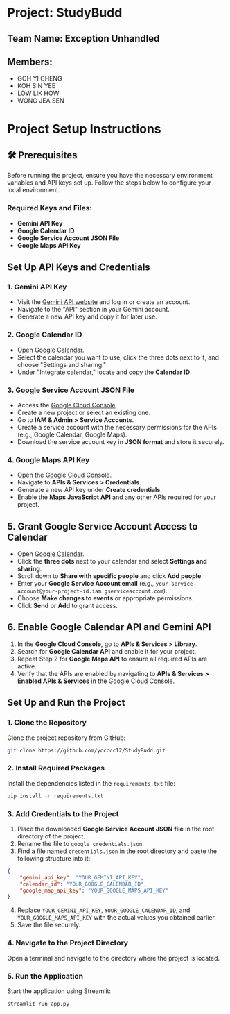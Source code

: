 # Project: StudyBudd
## Team Name: Exception Unhandled
## Members:
- GOH YI CHENG
- KOH SIN YEE
- LOW LIK HOW
- WONG JEA SEN

# Project Setup Instructions

## 🛠️ Prerequisites

Before running the project, ensure you have the necessary environment variables and API keys set up. Follow the steps below to configure your local environment.

### Required Keys and Files:

- **Gemini API Key**
- **Google Calendar ID**
- **Google Service Account JSON File**
- **Google Maps API Key**

## Set Up API Keys and Credentials

### 1. **Gemini API Key**
- Visit the [Gemini API website](https://www.gemini.com/) and log in or create an account.
- Navigate to the "API" section in your Gemini account.
- Generate a new API key and copy it for later use.

### 2. **Google Calendar ID**
- Open [Google Calendar](https://calendar.google.com).
- Select the calendar you want to use, click the three dots next to it, and choose "Settings and sharing."
- Under "Integrate calendar," locate and copy the **Calendar ID**.

### 3. **Google Service Account JSON File**
- Access the [Google Cloud Console](https://console.cloud.google.com/).
- Create a new project or select an existing one.
- Go to **IAM & Admin > Service Accounts**.
- Create a service account with the necessary permissions for the APIs (e.g., Google Calendar, Google Maps).
- Download the service account key in **JSON format** and store it securely.

### 4. **Google Maps API Key**
- Open the [Google Cloud Console](https://console.cloud.google.com/).
- Navigate to **APIs & Services > Credentials**.
- Generate a new API key under **Create credentials**.
- Enable the **Maps JavaScript API** and any other APIs required for your project.

## 5. Grant Google Service Account Access to Calendar
- Open [Google Calendar](https://calendar.google.com/).
- Click the **three dots** next to your calendar and select **Settings and sharing**.
- Scroll down to **Share with specific people** and click **Add people**.
- Enter your **Google Service Account email** (e.g., `your-service-account@your-project-id.iam.gserviceaccount.com`).
- Choose **Make changes to events** or appropriate permissions.
- Click **Send** or **Add** to grant access.

## 6. Enable Google Calendar API and Gemini API
1. In the **Google Cloud Console**, go to **APIs & Services > Library**.
2. Search for **Google Calendar API** and enable it for your project.
3. Repeat Step 2 for **Google Maps API** to ensure all required APIs are active.
4. Verify that the APIs are enabled by navigating to **APIs & Services > Enabled APIs & Services** in the Google Cloud Console.

## Set Up and Run the Project

### 1. **Clone the Repository**
Clone the project repository from GitHub:

```bash
git clone https://github.com/yccccc12/StudyBudd.git
```

### 2. **Install Required Packages**
Install the dependencies listed in the `requirements.txt` file:

 ```bash
 pip install -r requirements.txt
 ```

### 3. **Add Credentials to the Project**
1. Place the downloaded **Google Service Account JSON file** in the root directory of the project.
2. Rename the file to `google_credentials.json`.
3. Find a file named `credentials.json` in the root directory and paste the following structure into it:

```json
{
    "gemini_api_key": "YOUR_GEMINI_API_KEY",
    "calendar_id": "YOUR_GOOGLE_CALENDAR_ID",
    "google_map_api_key": "YOUR_GOOGLE_MAPS_API_KEY"
}
```

4. Replace `YOUR_GEMINI_API_KEY`, `YOUR_GOOGLE_CALENDAR_ID`, and `YOUR_GOOGLE_MAPS_API_KEY` with the actual values you obtained earlier.
5. Save the file securely.

### 4. **Navigate to the Project Directory**
Open a terminal and navigate to the directory where the project is located.

### 5. **Run the Application**
Start the application using Streamlit:

```bash
streamlit run app.py
```
